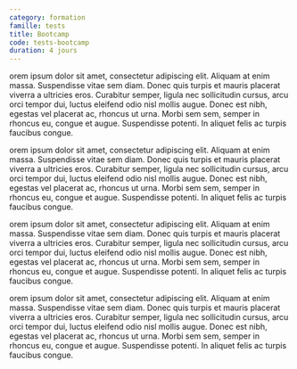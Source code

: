 ```yaml
---
category: formation
famille: tests
title: Bootcamp
code: tests-bootcamp
duration: 4 jours
---
```

orem ipsum dolor sit amet, consectetur adipiscing elit. Aliquam at enim massa. Suspendisse vitae sem diam.
Donec quis turpis et mauris placerat viverra a ultricies eros. Curabitur semper, ligula nec sollicitudin
cursus, arcu orci tempor dui, luctus eleifend odio nisl mollis augue. Donec est nibh, egestas vel placerat
ac, rhoncus ut urna. Morbi sem sem, semper in rhoncus eu, congue et augue. Suspendisse potenti. In aliquet
felis ac turpis faucibus congue.

orem ipsum dolor sit amet, consectetur adipiscing elit. Aliquam at enim massa. Suspendisse vitae sem diam.
Donec quis turpis et mauris placerat viverra a ultricies eros. Curabitur semper, ligula nec sollicitudin
cursus, arcu orci tempor dui, luctus eleifend odio nisl mollis augue. Donec est nibh, egestas vel placerat
ac, rhoncus ut urna. Morbi sem sem, semper in rhoncus eu, congue et augue. Suspendisse potenti. In aliquet
felis ac turpis faucibus congue.

orem ipsum dolor sit amet, consectetur adipiscing elit. Aliquam at enim massa. Suspendisse vitae sem diam.
Donec quis turpis et mauris placerat viverra a ultricies eros. Curabitur semper, ligula nec sollicitudin
cursus, arcu orci tempor dui, luctus eleifend odio nisl mollis augue. Donec est nibh, egestas vel placerat
ac, rhoncus ut urna. Morbi sem sem, semper in rhoncus eu, congue et augue. Suspendisse potenti. In aliquet
felis ac turpis faucibus congue.

orem ipsum dolor sit amet, consectetur adipiscing elit. Aliquam at enim massa. Suspendisse vitae sem diam.
Donec quis turpis et mauris placerat viverra a ultricies eros. Curabitur semper, ligula nec sollicitudin
cursus, arcu orci tempor dui, luctus eleifend odio nisl mollis augue. Donec est nibh, egestas vel placerat
ac, rhoncus ut urna. Morbi sem sem, semper in rhoncus eu, congue et augue. Suspendisse potenti. In aliquet
felis ac turpis faucibus congue.